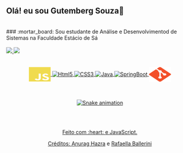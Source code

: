 ## Olá! eu sou Gutemberg Souza👋
<br>
### :mortar_board: Sou estudante de Análise e Desenvolvimentod de Sistemas na Faculdade Estácio de Sá 
<br><br>
<div>
  <a href="https://github.com/GutembergSouza">
  <img height="180em" src="https://github-readme-stats.vercel.app/api?username=GutembergSouza&amp;show_icons=true&amp;theme=dark&amp;include_all_commits=true&amp;count_private=true" style="max-width: 100%;">  
  <img height="180em" src="https://github-readme-stats.vercel.app/api/top-langs/?username=GutembergSouza&amp;layout=compact&amp;langs_count=7&amp;theme=dark" style="max-width: 100%;">

</div><br><br>


<div align="center" valign="top"> 
  <img align="center" alt="Js" height="40" width="60" src="https://raw.githubusercontent.com/devicons/devicon/master/icons/javascript/javascript-plain.svg">
  <img align="center" alt="Html5" height="40" width="60" src="https://cdn.jsdelivr.net/gh/devicons/devicon/icons/html5/html5-original.svg" />       
  <img align="center" alt="CSS3" height="40" width="60" src="https://cdn.jsdelivr.net/gh/devicons/devicon/icons/css3/css3-original.svg" />          
  <img align="center" alt="Java" height="40" width="60" src="https://cdn.jsdelivr.net/gh/devicons/devicon/icons/java/java-original.svg" />
  <img align="center" alt="SpringBoot" height="40" width="60" src="https://cdn.jsdelivr.net/gh/devicons/devicon/icons/spring/spring-original.svg" />
  <img align="center" alt="Git" height="40" width="60" src="https://raw.githubusercontent.com/devicons/devicon/master/icons/git/git-original.svg">
</div>
  <br><br>

<div align="center">
  
  ![Snake animation](https://github.com/GutembergSouza/GutembergSouza/blob/output/github-contribution-grid-snake.svg)
  
</div>
  <br><br>

<div align="center">
  <p>Feito com :heart: e JavaScript.</p>
  <p>Créditos: <a href="https://github.com/anuraghazra/github-readme-stats">Anurag Hazra</a> e <a href="https://github.com/rafaballerini">Rafaella Ballerini</a></p>
</div>
